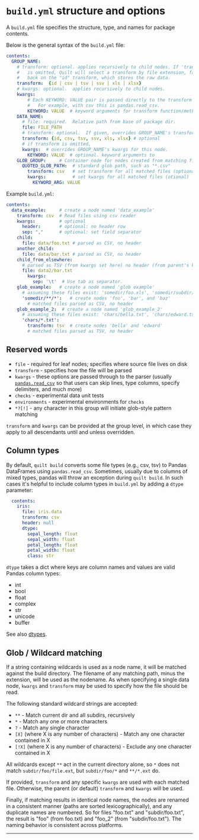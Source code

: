 # `build.yml` structure and options
A `build.yml` file specifies the structure, type, and names for package contents.

Below is the general syntax of the `build.yml` file:
``` yaml
contents:
  GROUP_NAME:
    # transform: optional. applies recursively to child nodes. If 'transform'
    #   is omitted, Quilt will select a transform by file extension, falling
    #   back on the "id" transform, which stores the raw data.
    transform:  {id | csv | tsv | ssv | xls | xlsx}
    # kwargs: optional.  applies recursively to child nodes.
    kwargs:
        # Each KEYWORD: VALUE pair is passed directly to the transform function.
        #   For example, with csv this is pandas.read_csv.
        KEYWORD: VALUE  # keyword arguments for transform function/method
    DATA_NAME:
      # file: required.  Relative path from base of package dir.
      file: FILE_PATH
      # transform: optional.  If given, overrides GROUP_NAME's transform.   
      transform: {id, csv, tsv, ssv, xls, xlsx} # optional
      # if transform is omitted, 
      kwargs:  # overrides GROUP_NAME's kwargs for this node.
        KEYWORD: VALUE  # optional. keyword arguments to 
    GLOB_GROUP:     # Container node for nodes created from matching files
      QUOTED_GLOB_PATH:  # standard glob path, such as "*.csv" 
        transform: csv   # set transform for all matched files (optional)
        kwargs:          # set kwargs for all matched files (otional)
          KEYWORD_ARG: VALUE
```

Example `build.yml`:
``` yaml
contents:
  data_example:     # create a node named 'data_example'
    transform: csv  # Read files using csv reader
    kwargs:         # optional
      header:       # optional: no header row
      sep: ","      # optional: set field separator
    child:
      file: data/foo.txt # parsed as CSV, no header
    another_child:
      file: data/bar.txt # parsed as CSV, no header
    child_from_elsewhere:
      # parsed as TSV (from kwargs set here) no header (from parent's kwargs)
      file: data2/bar.txt
        kwargs:
          sep: '\t'  # Use tab as separator.
    glob_example:   # create a node named 'glob example'
      # assuming these files exist: 'somedir/foo.xls', 'somedir/subdir/bar.csv', 'somedir/baz.tsv'
      'somedir/**/*':   # create nodes 'foo', 'bar', and 'baz'
        # matched files parsed as CSV, no header
    glob_example_2:  # create a node named 'glob_example_2'
      # assuming these files exist: 'chars/bella.txt', 'chars/edward.txt', 'chars/old/esme.txt'
      'chars/*.txt':  
        transform: tsv  # create nodes 'bella' and 'edward'    
        # matched files parsed as TSV, no header
```

## Reserved words
* `file` - required for leaf nodes; specifies where source file lives on disk
* `transform` - specifies how the file will be parsed
* `kwargs` - these options are passed through to the parser (usually [`pandas.read_csv`](https://pandas.pydata.org/pandas-docs/stable/generated/pandas.read_csv.html) so that users can skip lines, type columns, specify delimiters, and much more)
* `checks` - experimental data unit tests
* `environments` - experimental environments for `checks`
* `*?[!]` - any character in this group will initiate glob-style pattern matching

`transform` and `kwargs` can be provided at the group level, in which case they apply to all descendants until and unless overridden.

## Column types
By default, `quilt build` converts some file types (e.g., csv, tsv) to Pandas DataFrames using `pandas.read_csv`. Sometimes, usually due to columns of mixed types, pandas will throw an exception during `quilt build`. In such cases it's helpful to include column types in `build.yml` by adding a `dtype` parameter:

```yaml
  contents:
    iris:
      file: iris.data
      transform: csv
      header: null
      dtype:
        sepal_length: float
        sepal_width: float
        petal_length: float
        petal_width: float
        class: str
```

`dtype` takes a dict where keys are column names and values are valid Pandas column types:
* int
* bool
* float
* complex
* str
* unicode
* buffer

See also [dtypes](https://docs.scipy.org/doc/numpy/reference/arrays.dtypes.html).

## Glob / Wildcard matching
If a string containing wildcards is used as a node name, it will be matched
against the build directory.  The filename of any matching path, minus the
extension, will be used as the nodename. As when specifying a single data node,
`kwargs` and `transform` may be used to specify how the file should be read.

The following standard wildcard strings are accepted:
* `**` - Match current dir and all subdirs, recursively
* `*` - Match any one or more characters
* `?` - Match any single character
* `[X]` (where X is any number of characters) - Match any one character contained in X
* `[!X]` (where X is any number of characters) - Exclude any one character contained in X

All wildcards except `**` act in the current directory alone, so `*` does not match
`subdir/foo/file.ext`, but `subdir/foo/*` and `**/*.ext` do.

If provided, `transform` and any specific `kwargs` are used with each matched file.
Otherwise, the parent (or default) `transform` and `kwargs` will be used.

Finally, if matching results in identical node names, the nodes are renamed in a consistent
manner (paths are sorted lexicographically), and any duplicate names are numbered.  So for
files "foo.txt" and "subdir/foo.txt", the result is "foo" (from foo.txt) and "foo_2" (from
"subdir/foo.txt").  The naming behavior is consistent across platforms.
***

